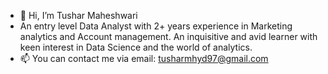 - 👋 Hi, I’m Tushar Maheshwari
- An entry level Data Analyst with 2+ years experience in Marketing analytics and Account management. An inquisitive and avid learner with keen interest in Data Science and the world of analytics.
- 📫 You can contact me via email: tusharmhyd97@gmail.com

<!---
TusharMaheshwari97/TusharMaheshwari97 is a ✨ special ✨ repository because its `README.md` (this file) appears on your GitHub profile.
You can click the Preview link to take a look at your changes.
--->
